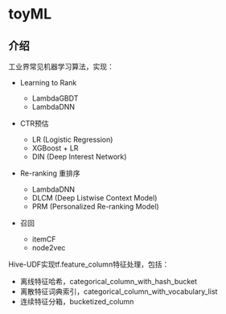 # toyML

## 介绍

工业界常见机器学习算法，实现：
- Learning to Rank
  - LambdaGBDT
  - LambdaDNN

- CTR预估
  - LR (Logistic Regression)
  - XGBoost + LR
  - DIN (Deep Interest Network)

- Re-ranking 重排序
  - LambdaDNN
  - DLCM (Deep Listwise Context Model)
  - PRM (Personalized Re-ranking Model)

- 召回
  - itemCF
  - node2vec

Hive-UDF实现tf.feature_column特征处理，包括：
- 离线特征哈希，categorical_column_with_hash_bucket
- 离散特征词典索引，categorical_column_with_vocabulary_list
- 连续特征分箱，bucketized_column





